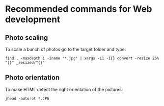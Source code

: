 # Recommended commands for Web development
## Photo scaling
To scale a bunch of photos go to the target folder and type:

    find . -maxdepth 1 -iname "*.jpg" | xargs -L1 -I{} convert -resize 25% "{}" _resized/"{}"

## Photo orientation
To make HTML detect the right orientation of the pictures:

    jhead -autorot *.JPG
